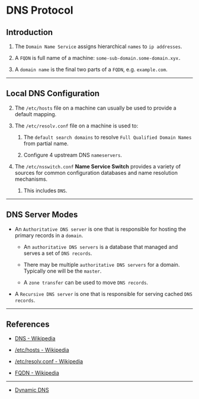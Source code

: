 # DNS Protocol

## Introduction

1. The `Domain Name Service` assigns hierarchical `names` to `ip addresses`.

2. A `FQDN` is full name of a machine: `some-sub-domain.some-domain.xyx.`

3. A `domain name` is the final two parts of a `FQDN`, e.g. `example.com`.

---

## Local DNS Configuration

2. The `/etc/hosts` file on a machine can usually be used to provide a default mapping.

3. The `/etc/resolv.conf` file on a machine is used to:

    1.  The `default search domains` to resolve `Full Qualified Domain Names` from partial name.
    
    2. Configure 4 upstream DNS `nameservers`.

4. The `/etc/nsswitch.conf` __Name Service Switch__ provides a variety of sources for common configuration databases and name resolution mechanisms.

    1. This includes `DNS`.

---

## DNS Server Modes

* An `Authoritative DNS server` is one that is responsible for hosting the primary records in a `domain`.

    * An `authoritative DNS servers` is a database that managed and serves a set of `DNS records`.

    * There may be multiple `authoritative DNS servers` for a domain. Typically one will be the `master`.

    * A `zone transfer` can be used to move `DNS records`.

* A `Recursive DNS server` is one that is responsible for serving cached `DNS records`.

---

## References

* [DNS - Wikipedia](https://en.wikipedia.org/wiki/Domain_Name_System)

* [/etc/hosts - Wikipedia](https://en.wikipedia.org/wiki/Hosts_(file))

* [/etc/resolv.conf - Wikipedia](https://en.wikipedia.org/wiki/Resolv.conf)

* [FQDN - Wikipedia](https://en.wikipedia.org/wiki/Fully_qualified_domain_name)

---

* [Dynamic DNS](https://hackaday.com/2020/08/25/linux-fu-your-own-dynamic-dns/)
